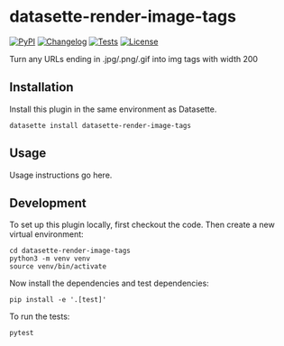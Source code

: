# datasette-render-image-tags

[![PyPI](https://img.shields.io/pypi/v/datasette-render-image-tags.svg)](https://pypi.org/project/datasette-render-image-tags/)
[![Changelog](https://img.shields.io/github/v/release/simonw/datasette-render-image-tags?include_prereleases&label=changelog)](https://github.com/simonw/datasette-render-image-tags/releases)
[![Tests](https://github.com/simonw/datasette-render-image-tags/workflows/Test/badge.svg)](https://github.com/simonw/datasette-render-image-tags/actions?query=workflow%3ATest)
[![License](https://img.shields.io/badge/license-Apache%202.0-blue.svg)](https://github.com/simonw/datasette-render-image-tags/blob/main/LICENSE)

Turn any URLs ending in .jpg/.png/.gif into img tags with width 200

## Installation

Install this plugin in the same environment as Datasette.

    datasette install datasette-render-image-tags

## Usage

Usage instructions go here.

## Development

To set up this plugin locally, first checkout the code. Then create a new virtual environment:

    cd datasette-render-image-tags
    python3 -m venv venv
    source venv/bin/activate

Now install the dependencies and test dependencies:

    pip install -e '.[test]'

To run the tests:

    pytest
